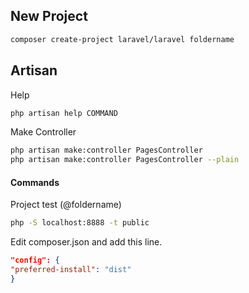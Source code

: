 ## New Project
```sh
composer create-project laravel/laravel foldername
```

## Artisan
Help
```sh
php artisan help COMMAND
```

Make Controller
```sh
php artisan make:controller PagesController
php artisan make:controller PagesController --plain
```

#### Commands
Project test (@foldername)
```sh
php -S localhost:8888 -t public
```

Edit composer.json and add this line.
```json
"config": {
"preferred-install": "dist"
}
```
